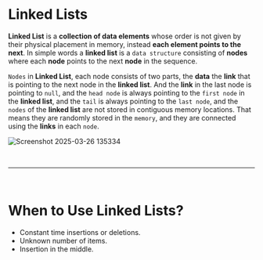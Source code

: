 # Linked Lists
**Linked List** is a **collection of data elements** whose order is not given by their physical placement in memory, instead **each element points to the next**. In simple words a **linked list** is a `data structure` consisting of **nodes** where each **node** points to the next **node** in the sequence.

`Nodes` in **Linked List**, each node consists of two parts, the **data** the **link** that is pointing to the next node in the **linked list**. And the **link** in the last node is pointing to `null`, and the `head node` is always pointing to the `first node` in the **linked list**, and the `tail` is always pointing to the `last node`, and the `nodes` of the **linked list** are not stored in contiguous memory locations. That means they are randomly stored in the `memory`, and they are connected using the **links** in each `node`.

![Screenshot 2025-03-26 135334](https://github.com/user-attachments/assets/f17d17ce-abe3-487d-9d3d-409683a68a86)

<br /><hr /><br />

# When to Use Linked Lists?
* Constant time insertions or deletions.
* Unknown number of items.
* Insertion in the middle.
